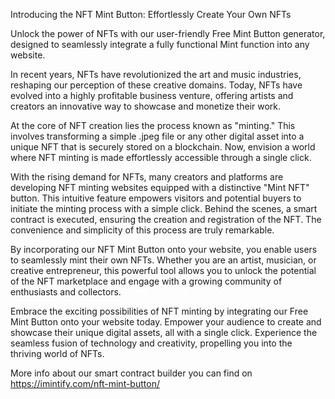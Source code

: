 Introducing the NFT Mint Button: Effortlessly Create Your Own NFTs

Unlock the power of NFTs with our user-friendly Free Mint Button generator, designed to seamlessly integrate a fully functional Mint function into any website.

In recent years, NFTs have revolutionized the art and music industries, reshaping our perception of these creative domains. Today, NFTs have evolved into a highly profitable business venture, offering artists and creators an innovative way to showcase and monetize their work.

At the core of NFT creation lies the process known as "minting." This involves transforming a simple .jpeg file or any other digital asset into a unique NFT that is securely stored on a blockchain. Now, envision a world where NFT minting is made effortlessly accessible through a single click.

With the rising demand for NFTs, many creators and platforms are developing NFT minting websites equipped with a distinctive "Mint NFT" button. This intuitive feature empowers visitors and potential buyers to initiate the minting process with a simple click. Behind the scenes, a smart contract is executed, ensuring the creation and registration of the NFT. The convenience and simplicity of this process are truly remarkable.

By incorporating our NFT Mint Button onto your website, you enable users to seamlessly mint their own NFTs. Whether you are an artist, musician, or creative entrepreneur, this powerful tool allows you to unlock the potential of the NFT marketplace and engage with a growing community of enthusiasts and collectors.

Embrace the exciting possibilities of NFT minting by integrating our Free Mint Button onto your website today. Empower your audience to create and showcase their unique digital assets, all with a single click. Experience the seamless fusion of technology and creativity, propelling you into the thriving world of NFTs.

More info about our smart contract builder you can find on https://imintify.com/nft-mint-button/
